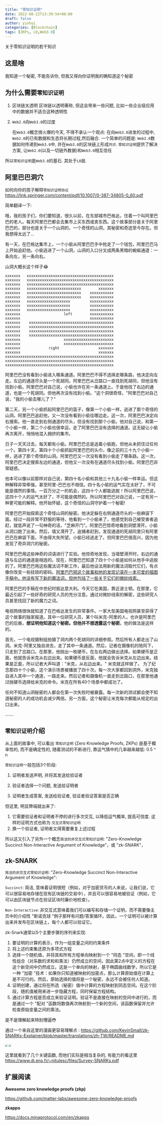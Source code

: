 ```yaml
---
title: "零知识证明"
date: 2022-08-22T13:39:54+08:00
draft: false
author: yinhui
categories: [Blockchain]
tags: [ZKPs, L0,Web3.0] 
---
```


关于零知识证明的若干知识

<!--more-->



## 这是啥

我知道一个秘密, 不能告诉你, 但我又得向你证明我的确知道这个秘密

## 为什么需要`零知识证明`

1. 区块链太透明
   区块链以透明著称, 但这会带来一些问题, 比如一些企业级应用中的数据并不适合这种透明性

2. `Web2.0`向`Web3.0`的过度

   在`Web3.0`概念很火爆的今天, 不得不承认一个观点: 在向`Web3.0`进发的过程中, `Web2.0`的已有数据和生态将长期过程,然后融合. 一个简单的问题是: `Web2.0`数据如何传递到`Web3.0`中, 并在`Web3.0`的区块链上形成`共识`.
   `零知识证明`提供了解决方案, 让`Web2.0`(以及一切链外数据)和`Web3.0`相互信任



所以`零知识证明`是`Web3.0`的基石. 其处于`L0`层.



##  阿里巴巴洞穴

如何向你的孩子解释`零知识证明协议` https://link.springer.com/content/pdf/10.1007/0-387-34805-0_60.pdf

简单翻译一下:

哦，我的孩子们，你们要知道，很久以前，在东部城市巴格达，住着一个叫阿里巴巴的老人。每天阿里巴巴都会去集市上买东西或卖东西。这个故事部分是关于阿里巴巴的，部分也是关于一个山洞的，一个奇怪的山洞，其秘密和奇迹至今存在。但我想得太远了...

有一天，在巴格达集市上，一个小偷从阿里巴巴手中抢走了一个钱包，阿里巴巴马上开始追赶他。小偷逃进了一个山洞，山洞的入口分叉成两条黑暗的蜿蜒通道：一条向左，另一条向右。

山洞大概长这个样子😂

```
xxxxxxx   xxxxxxxxxxxxxxxxxxxxxxxxxxxxxxxxxxxxxxxx
xxxxxxx   xxxxxxxxxxxxxxxxxxxxxxxxxxxxxxxxxxxxxxxx
xxxxxxx   xxxxxxxxxxxxxxxxxxxxxxxxxxxxxxxxxxxxxxxx
xxxxxxx   xxxxxxxxxxxxxxxxxxxxxxxxx        xxxxxxx
xxxxxxx   xxxxxxxxxxxxxxxxxxxxxxxxx    xxxxxxxxxxx
xxxxxxx   xxxxxxxxxxxxxxxxxxxxxxxxx    xxxxxxxxxxx
xxxxxxx   xxxxxxxxxxxxxxxxxxxx         xxxxxxxxxxx
xxxxxxx   xxxxxxxxxxxxxxxxxxxx         xxxxxxxxxxx
xxxxxxx   xxxxxxxxxxxxxxxxxxxx         xxxxxxxxxxx
xxxxxxx                    left        xxxxxxxxxxx
xxxxxxx                                xxxxxxxxxxx
xxxxxxx    xxxxxxxxxxxxxxxxxxxxxxxxxxxxxxxxxxxxxxx
xxxxxxx    xxxxxxxxxxxxxxxxxxxxxxxxxxxxxxxxxxxxxxx
xxxxxxx    xxxxxxxxxxxxxxxxxxxxxxxxxxxxxxxxxxxxxxx
xxxxxxx    xxxxxxxxxxxxxxxxxxxxxxxxxxxxxxxxxxxxxxx
xxxxxxx                    xxxxxxxxxxxxxxxxxxxxxxx
xxxxxxx                    xxxxxxxxxxxxxxxxxxxxxxx
xxxxxxx             right                  xxxxxxx
xxxxxxx                                    xxxxxxx
xxxxxxxxxxxxxxxxxxxxxxxxxxxxxxxxxxxxxxxxxxxxxxxxxx
xxxxxxxxxxxxxxxxxxxxxxxxxxxxxxxxxxxxxxxxxxxxxxxxxx
xxxxxxxxxxxxxxxxxxxxxxxxxxxxxxxxxxxxxxxxxxxxxxxxxx
```



 阿里巴巴没有看到小偷进入哪条通道。阿里巴巴不得不选择走哪条路，他决定向左走。左边的通道尽头是一个死胡同。阿里巴巴从岔路口一直找到死胡同，但他没有找到小偷。阿里巴巴对自己说，小偷也许在另一条通道上。于是他找了右边的通道，也是一个死胡同。但他再次没有找到小偷。"这个洞很奇怪，"阿里巴巴对自己说，"我的小偷去哪儿了？"

第二天，另一个小偷抓起阿里巴巴的篮子，像第一个小偷一样，逃进了那个奇怪的山洞。阿里巴巴追赶他，又一次没有看到小偷往哪边走。这一次，阿里巴巴决定向右搜索。他一直走到右侧通道的尽头，但没有找到那个小偷。他对自己说，和第一个小偷一样，第二个小偷也很幸运，走了阿里巴巴没有选择的通道。这无疑让小偷再次离开，悄悄地混入拥挤的集市。

日子一天天过去，每天都有小偷。阿里巴巴总是追着小偷跑，但他从未抓住过任何一个。第四十天，第四十个小偷抓起阿里巴巴的头巾，像之前的三十九个小偷一样，逃进了那个奇怪的山洞。阿里巴巴又一次没有看到小偷走了哪条路。这一次，阿里巴巴决定搜索左边的通道，但他又一次没有在通道尽头找到小偷。阿里巴巴非常疑惑。

他本可以像以前那样对自己说，第四十名小偷和其他三十九名小偷一样幸运。但这种解释非常牵强，甚至阿里-巴巴也不相信。四十名小偷的运气实在太好了，不可能是偶然的事情。一百万分之一的机会，这四十个人都能逃脱！所以阿里巴巴说，这四十个人的运气太好了，不可能是偶然的。所以阿里巴巴对自己说，一定有另一种更可能的解释。他开始怀疑，这个奇怪的山洞守护着一个秘密!

阿里巴巴开始探索这个奇怪山洞的秘密。他决定躲在右侧通道尽头的一些麻袋下面。经过一段非常不舒服的等待，他看到一个小偷来了，他感觉到自己被受害者追赶，就低声说了一句神奇的话，"芝麻开门"。阿里巴巴惊奇地看到洞壁滑开。小偷从洞口跑了出来。然后，墙又滑开了。追捕者赶到，发现通道的死胡同里只有阿里巴巴在麻袋下面，不由得大失所望。小偷已经逃走了。但阿里巴巴很高兴，因为他发现了奇异洞穴的秘密。

阿里巴巴用这些神奇的词语进行了实验。他惊奇地发现，当墙壁滑开时，右边的通道与左边的通道是相连的。现在，阿里巴巴知道了四十个小偷是如何从他手中逃脱的了。阿里巴巴用这些魔法词不断工作，最后他设法用新的魔法词取代它们，有点像你改变一些挂锁的密码。<u>阿里巴巴把这个故事和他的发现记录在一本可爱的插图手稿中。他没有写下新的魔法词，但他包括了一些关于它们的微妙线索。</u>

阿里巴巴的手稿在中世纪时抵达意大利。今天它在美国，靠近波士顿。在那里，它最近引起了一些好奇的研究人员的充分注意。通过对微妙线索的解密，这些研究人员甚至找回了新的魔力之词。

电视网络很快就知道了在巴格达发生的异常事件。一家大型美国电视网甚至获得了这个故事的独家报道。其中一位研究人员，某个叫米克-阿里的人，也许是阿里巴巴的后裔，**想证明他知道这个秘密。但他并不想透露这个秘密**。他的做法是这样的。

首先，一个电视摄制组拍摄了洞内两个死胡同的详细参观。然后所有人都走出了山洞。米克-阿里又独自进去，走了其中一条通道。然后，记者在摄像机的陪同下，只走到了岔路口。在那里，他抛出一枚硬币，在左右两边做出选择。如果硬币是正面，他就告诉米克从右边出来。如果硬币是反面，他就会告诉米克从左边出来。结果是正面，所以记者大声叫道："米克，从右边出来。" 米克就这样做了。
为了纪念那四十个小偷，这个演示场景被播放了四十次。每一次大家都回到洞外，米克独自进入其中一个通道，一路走来。然后记者和摄像机一直走到岔路口，在那里他通过抛硬币选择给米克的命令。米克在所有40个场景中都成功了。

任何不知道山洞秘密的人都会在第一次失败时被暴露。每一次新的测试都会使不知道秘密的人的成功机会减少两倍。另一方面，这个秘密让米克每次都能从规定的出口出来。

.......



##  `零知识证明`介绍

从上面的故事中, 可以看出 `零知识证明` (Zero Knowledge Proofs,  ZKPs) 是基于概率性的, 而不是确定性的, 随着测试的不断进行, 靠运气猜中的几率越来越低: 0.5 ^ n  

`零知识证明`一般包括3个阶段:

1. 证明者发送声明, 并将其发送给验证者

2. 验证者选择一个问题, 发送给证明者

3. 证明者生成答案, 发送给验证者, 验证者验证答案是否正确

但这里, 明显弊端就出来了:

1. 它需要验证者和证明者不停的进行多次交互, 以降低运气概率, 提高可信度. 这样的证明方式也称为 `交互式零知识证明`
2. 换一个验证者, 证明者又得需要重复上述过程



所以这又引入了另外一个概念`简洁的非交互式零知识证明`: "Zero-Knowledge Succinct Non-Interactive Argument of Knowledge"，或 "zk-SNARK"，

## zk-SNARK

`简洁的非交互式零知识证明`: "Zero-Knowledge Succinct Non-Interactive Argument of Knowledge":

`Succinct`: 简洁,  意味着证明很短（例如，对于加密货币的人来说，让我们说，它可以很容易地存储在现有区块链的交易中），并且可以很容易地被验证（例如，它可以由区块链节点在验证区块时廉价地检查）。

`Non-Interactive`: 非交互式意味着我们可以编写和存储一个证明，而不需要像主页中的介绍性 "斯诺克球 "例子那样有问题/答案循环。因此，一个证明可以被计算出来并发布在区块链上，每个人都可以验证它。



zk-Snark通常以5个主要步骤的序列来实现:

1.  要证明的计算的表示，作为一组变量之间的约束条件
2. 将上述约束集还原为多项式方程
3. 选择一个随机值，并将其和所有方程单向映射到一个 "同态 "空间，即一个线性组合（对系数的求和和乘法）仍然成立的空间，因此第2点中定义的方程在这个新空间中仍然成立。这是一个单向的映射，基于椭圆曲线数学，所以它是一种 "加密 "技术：如果你只知道被映射的加密点，那么计算原始值在计算上是不可行的。然后，原始选择的值将是一个秘密，永远不会被任何人知道。
4. 证明创建，通过将在所选（秘密）值中计算的方程映射到同态空间。在这个阶段，随机值被用来进一步隐藏方程，同时保留方程结构。
5. 通过计算方程是否成立来验证证明。验证不是直接在映射的空间中进行的，而是通过一个 "配对 "函数将数值再次映射到一个新的空间，该函数保留并允许检查原始变量之间的乘法。



是不是理解起来特别懵逼😳

通过一个来自这里的漫画更容易理解点 : https://github.com/KevinSmall/zk-SNARKs-Explainer/blob/master/translations/zh-TW/README.md



<img src="https://github.com/KevinSmall/zk-SNARKs-Explainer/blob/master/translations/zh-TW/page1.png?raw=true" style="zoom:50%;" />
<img src="https://github.com/KevinSmall/zk-SNARKs-Explainer/blob/master/translations/zh-TW/page2.png?raw=true" style="zoom:50%;" />

这里就看到了几个关键函数, 而他们实际是相当复杂的, 有能力的看这里 https://www.di.ens.fr/~nitulesc/files/Survey-SNARKs.pdf





## 扩展阅读

 **Awesome zero knowledge proofs (zkp)**

https://github.com/matter-labs/awesome-zero-knowledge-proofs



**zkapps**

https://docs.minaprotocol.com/en/zkapps
